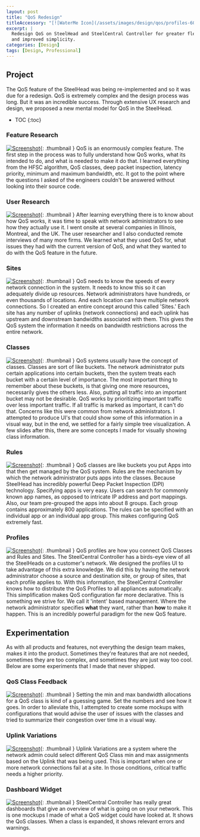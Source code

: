 ```yaml
---
layout: post
title: "QoS Redesign"
titleAccessory: "[![WaterMe Icon](/assets/images/design/qos/profiles-600.png)](/assets/images/design/qos/profiles-2k.png){: .reflect .below-xl .round-sm }"
excerpt: |
  Redesign QoS on SteelHead and SteelCentral Controller for greater flexibility
  and improved simplicity.
categories: [Design]
tags: [Design, Professional]
---
```


## Project
The QoS feature of the SteelHead was being re-implemented and so it was due for
a redesign. QoS is extremely complex and the design process was long. But it was
an incredible success. Through extensive UX research and design, we proposed a
new mental model for QoS in the SteelHead.

* TOC
{:toc}

### Feature Research
[![Screenshot](/assets/images/design/qos/feature-600.png)](/assets/images/design/qos/feature-2k.png){: .thumbnail }
QoS is an enormously complex feature. The first step in the process was to fully
understand how QoS works, what its intended to do, and what is needed to make it
do that. I learned everything from the HFSC algorithm, QoS classes, deep packet
inspection, latency priority, minimum and maximum bandwidth, etc. It got to the
point where the questions I asked of the engineers couldn't be answered without
looking into their source code.

### User Research
[![Screenshot](/assets/images/design/qos/user-600.png)](/assets/images/design/qos/user-2k.png){: .thumbnail }
After learning everything there is to know about how QoS works, it was time to
speak with network administrators to see how they actually use it. I went onsite
at several companies in Illinois, Montreal, and the UK. The user researcher and
I also conducted remote interviews of many more firms. We learned what they used
QoS for, what issues they had with the current version of QoS, and what they
wanted to do with the QoS feature in the future.

### Sites
[![Screenshot](/assets/images/design/qos/sites-600.png)](/assets/images/design/qos/sites-2k.png){: .thumbnail }
QoS needs to know the speeds of every network connection in the system. It needs
to know this so it can adequately divide up resources. Network administrators
have hundreds, or even thousands of locations. And each location can have
multiple network connections. So I created an entire concept around this called
'Sites.' Each site has any number of uplinks (network connections) and each
uplink has upstream and downstream bandwidths associated with them. This gives
the QoS system the information it needs on bandwidth restrictions across the
entire network.

### Classes
[![Screenshot](/assets/images/design/qos/classes-600.png)](/assets/images/design/qos/classes-2k.png){: .thumbnail }
QoS systems usually have the concept of classes. Classes are sort of like
buckets. The network administrator puts certain applications into certain
buckets, then the system treats each bucket with a certain level of importance.
The most important thing to remember about these buckets, is that giving one
more resources, necessarily gives the others less. Also, putting all traffic
into an important bucket may not be desirable. QoS works by prioritizing
important traffic over less important traffic. If all traffic is marked as
important, it can't do that. Concerns like this were common from network
administrators. I attempted to produce UI's that could show some of this
information in a visual way, but in the end, we settled for a fairly simple tree
visualization. A few slides after this, there are some concepts I made for
visually showing class information.

### Rules
[![Screenshot](/assets/images/design/qos/classes-600.png)](/assets/images/design/qos/classes-2k.png){: .thumbnail }
QoS classes are like buckets you put Apps into that then get managed by the QoS
system. Rules are the mechanism by which the network administrator puts apps
into the classes. Because SteelHead has incredibly powerful Deep Packet
Inspection (DPI) technology. Specifying apps is very easy. Users can search for
commonly known app names, as opposed to intricate IP address and port mappings.
Also, our team pre-grouped the apps into about 8 groups. Each group contains
approximately 800 applications. The rules can be specified with an individual
app or an individual app group. This makes configuring QoS extremely fast.

### Profiles
[![Screenshot](/assets/images/design/qos/profiles-600.png)](/assets/images/design/qos/profiles-2k.png){: .thumbnail }
QoS profiles are how you connect QoS Classes and Rules and Sites. The
SteelCentral Controller has a birds-eye view of all the SteelHeads on a
customer's network. We designed the profiles UI to take advantage of this extra
knowledge. We did this by having the network administrator choose a source and
destination site, or group of sites, that each profile applies to. With this
information, the SteelCentral Controller knows how to distribute the QoS
Profiles to all appliances automatically. This simplification makes QoS
configuration far more declarative. This is something we strive for. We call it
'intent' based management. Where the network administrator specifies **what**
they want, rather than **how** to make it happen. This is an incredibly powerful
paradigm for the new QoS feature.

## Experimentation
As with all products and features, not everything the design team makes, makes
it into the product. Sometimes they're features that are not needed, sometimes
they are too complex, and sometimes they are just way too cool. Below are some
experiments that I made that never shipped.

### QoS Class Feedback
[![Screenshot](/assets/images/design/qos/profile-experiment1-600.png)](/assets/images/design/qos/profile-experiment1-2k.png){: .thumbnail }
Setting the min and max bandwidth allocations for a QoS class is kind of a
guessing game. Set the numbers and see how it goes. In order to alleviate
this, I attempted to create some mockups with configurations that would
advise the user of issues with the classes and tried to summarize their
congestion over time in a visual way.

### Uplink Variations
[![Screenshot](/assets/images/design/qos/profile-experiment2-600.png)](/assets/images/design/qos/profile-experiment2-2k.png){: .thumbnail }
Uplink Variations are a system where the network admin could select
different QoS Class min and max assignments based on the Uplink that was
being used. This is important when one or more network connections fail at a
site. In those conditions, critical traffic needs a higher priority.

### Dashboard Widget
[![Screenshot](/assets/images/design/qos/dashboard-experiment-600.png)](/assets/images/design/qos/dashboard-experiment-2k.png){: .thumbnail }
SteelCentral Controller has really great dashboards that give an overview of
what is going on on your network. This is one mockups I made of what a QoS
widget could have looked at. It shows the QoS classes. When a class is
expanded, it shows relevant errors and warnings.

